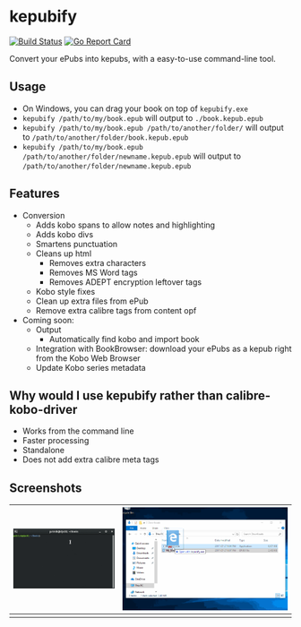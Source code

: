 # kepubify
[![Build Status](https://travis-ci.org/geek1011/kepubify.svg?branch=master)](https://travis-ci.org/geek1011/kepubify) [![Go Report Card](https://goreportcard.com/badge/github.com/geek1011/kepubify)](https://goreportcard.com/report/github.com/geek1011/kepubify)

Convert your ePubs into kepubs, with a easy-to-use command-line tool.

## Usage
- On Windows, you can drag your book on top of `kepubify.exe`
- `kepubify /path/to/my/book.epub` will output to `./book.kepub.epub`
- `kepubify /path/to/my/book.epub /path/to/another/folder/` will output to `/path/to/another/folder/book.kepub.epub`
- `kepubify /path/to/my/book.epub /path/to/another/folder/newname.kepub.epub` will output to `/path/to/another/folder/newname.kepub.epub`

## Features
- Conversion
    - Adds kobo spans to allow notes and highlighting
    - Adds kobo divs
    - Smartens punctuation
    - Cleans up html
        - Removes extra characters
        - Removes MS Word tags
        - Removes ADEPT encryption leftover tags
    - Kobo style fixes
    - Clean up extra files from ePub
    - Remove extra calibre tags from content opf
- Coming soon:
    - Output
        - Automatically find kobo and import book
    - Integration with BookBrowser: download your ePubs as a kepub right from the Kobo Web Browser
    - Update Kobo series metadata

## Why would I use kepubify rather than calibre-kobo-driver
- Works from the command line
- Faster processing
- Standalone
- Does not add extra calibre meta tags

## Screenshots
| ![](docs/kepubify.gif) | ![](docs/kepubify-windows.gif) |
| --- | --- |
|     |     |